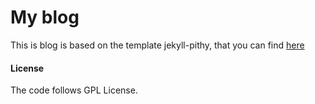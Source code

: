 # My blog
This is blog is based on the template jekyll-pithy, that you can find [here](https://github.com/wenva/wenva.github.com)



#### License
The code follows GPL License.